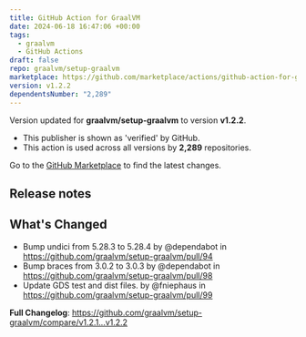 ```yaml
---
title: GitHub Action for GraalVM
date: 2024-06-18 16:47:06 +00:00
tags:
  - graalvm
  - GitHub Actions
draft: false
repo: graalvm/setup-graalvm
marketplace: https://github.com/marketplace/actions/github-action-for-graalvm
version: v1.2.2
dependentsNumber: "2,289"
---
```



Version updated for **graalvm/setup-graalvm** to version **v1.2.2**.
- This publisher is shown as 'verified' by GitHub.
- This action is used across all versions by **2,289** repositories.

Go to the [GitHub Marketplace](https://github.com/marketplace/actions/github-action-for-graalvm) to find the latest changes.

## Release notes

## What's Changed
* Bump undici from 5.28.3 to 5.28.4 by @dependabot in https://github.com/graalvm/setup-graalvm/pull/94
* Bump braces from 3.0.2 to 3.0.3 by @dependabot in https://github.com/graalvm/setup-graalvm/pull/98
* Update GDS test and dist files. by @fniephaus in https://github.com/graalvm/setup-graalvm/pull/99


**Full Changelog**: https://github.com/graalvm/setup-graalvm/compare/v1.2.1...v1.2.2
